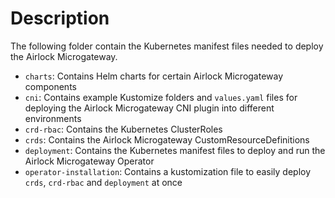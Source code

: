 # Description
The following folder contain the Kubernetes manifest files needed to deploy the Airlock Microgateway.
* `charts`: Contains Helm charts for certain Airlock Microgateway components
* `cni`: Contains example Kustomize folders and `values.yaml` files for deploying the Airlock Microgateway CNI plugin into different environments
* `crd-rbac`: Contains the Kubernetes ClusterRoles
* `crds`: Contains the Airlock Microgateway CustomResourceDefinitions
* `deployment`: Contains the Kubernetes manifest files to deploy and run the Airlock Microgateway Operator
* `operator-installation`: Contains a kustomization file to easily deploy `crds`, `crd-rbac` and `deployment` at once
